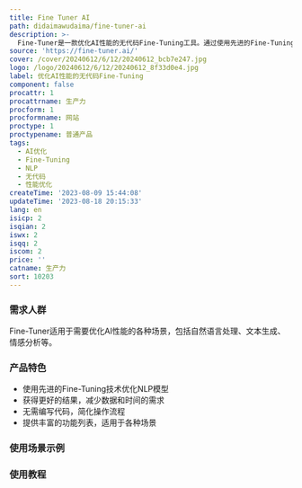 ```yaml
---
title: Fine Tuner AI
path: didaimawudaima/fine-tuner-ai
description: >-
  Fine-Tuner是一款优化AI性能的无代码Fine-Tuning工具。通过使用先进的Fine-Tuning技术，您可以在更少的数据和时间内获得更好的结果。Fine-Tuner可以帮助您提升NLP模型的性能，无需编写任何代码。您可以使用Fine-Tuner对现有的模型进行改进，优化其性能，从而节省时间和资源。Fine-Tuner还提供了丰富的功能列表，适用于各种场景。
source: 'https://fine-tuner.ai/'
cover: /cover/20240612/6/12/20240612_bcb7e247.jpg
logo: /logo/20240612/6/12/20240612_8f33d0e4.jpg
label: 优化AI性能的无代码Fine-Tuning
component: false
procattr: 1
procattrname: 生产力
procform: 1
procformname: 网站
proctype: 1
proctypename: 普通产品
tags:
  - AI优化
  - Fine-Tuning
  - NLP
  - 无代码
  - 性能优化
createTime: '2023-08-09 15:44:08'
updateTime: '2023-08-18 20:15:33'
lang: en
isicp: 2
isqian: 2
iswx: 2
isqq: 2
iscom: 2
price: ''
catname: 生产力
sort: 10203
---
```




### 需求人群
Fine-Tuner适用于需要优化AI性能的各种场景，包括自然语言处理、文本生成、情感分析等。

### 产品特色
- 使用先进的Fine-Tuning技术优化NLP模型
- 获得更好的结果，减少数据和时间的需求
- 无需编写代码，简化操作流程
- 提供丰富的功能列表，适用于各种场景

### 使用场景示例


### 使用教程


  
